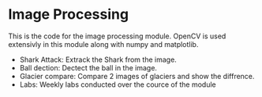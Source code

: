 # Image Processing
This is the code for the image processing module.
OpenCV is used extensivly in this module along with numpy and matplotlib.
  
- Shark Attack: Extrack the Shark from the image.
- Ball dection: Dectect the ball in the image.
- Glacier compare: Compare 2 images of glaciers and show the diffrence.
- Labs: Weekly labs conducted over the cource of the module
